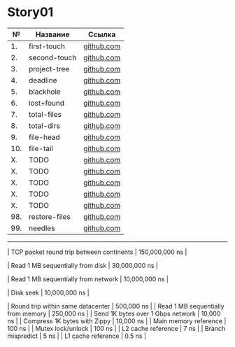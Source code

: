 # Story01

| №   | Название      | Ссылка                        |
| --- | ------------- | ----------------------------- |
| 1.  | first-touch   | [github.com](./first-touch)   |
| 2.  | second-touch  | [github.com](./second-touch)  |
| 3.  | project-tree  | [github.com](./project-tree)  |
| 4.  | deadline      | [github.com](./deadline)      |
| 5.  | blackhole     | [github.com](./blackhole)     |
| 6.  | lost+found    | [github.com](./lost+found)    |
| 7.  | total-files   | [github.com](./total-files)   |
| 8.  | total-dirs    | [github.com](./total-dirs)    |
| 9.  | file-head     | [github.com](./file-head)     |
| 10. | file-tail     | [github.com](./file-tail)     |
| X.  | TODO          | [github.com](./TODO)          |
| X.  | TODO          | [github.com](./TODO)          |
| X.  | TODO          | [github.com](./TODO)          |
| X.  | TODO          | [github.com](./TODO)          |
| X.  | TODO          | [github.com](./TODO)          |
| 98. | restore-files | [github.com](./restore-files) |
| 99. | needles       | [github.com](./needles)       |

---

| TCP packet round trip between continents | 150,000,000 ns |

| Read 1 MB sequentially from disk | 30,000,000 ns |

| Read 1 MB sequentially from network | 10,000,000 ns |

| Disk seek | 10,000,000 ns |

| Round trip within same datacenter | 500,000 ns |
| Read 1 MB sequentially from memory | 250,000 ns |
| Send 1K bytes over 1 Gbps network | 10,000 ns |
| Compress 1K bytes with Zippy | 10,000 ns |
| Main memory reference | 100 ns |
| Mutex lock/unlock | 100 ns |
| L2 cache reference | 7 ns |
| Branch mispredict | 5 ns |
| L1 cache reference | 0.5 ns |
